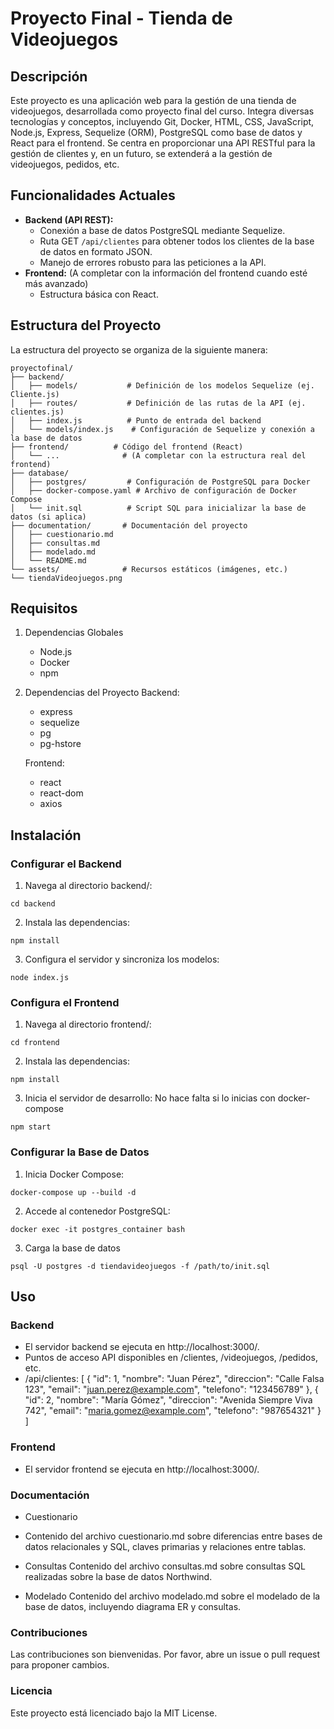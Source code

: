 # Proyecto Final - Tienda de Videojuegos

## Descripción

Este proyecto es una aplicación web para la gestión de una tienda de videojuegos, desarrollada como proyecto final del curso. Integra diversas tecnologías y conceptos, incluyendo Git, Docker, HTML, CSS, JavaScript, Node.js, Express, Sequelize (ORM), PostgreSQL como base de datos y React para el frontend. Se centra en proporcionar una API RESTful para la gestión de clientes y, en un futuro, se extenderá a la gestión de videojuegos, pedidos, etc.

## Funcionalidades Actuales

- **Backend (API REST):**
  - Conexión a base de datos PostgreSQL mediante Sequelize.
  - Ruta GET `/api/clientes` para obtener todos los clientes de la base de datos en formato JSON.
  - Manejo de errores robusto para las peticiones a la API.
- **Frontend:** (A completar con la información del frontend cuando esté más avanzado)
  - Estructura básica con React.

## Estructura del Proyecto

La estructura del proyecto se organiza de la siguiente manera:

```
proyectofinal/
├── backend/
│   ├── models/           # Definición de los modelos Sequelize (ej. Cliente.js)
│   ├── routes/           # Definición de las rutas de la API (ej. clientes.js)
│   ├── index.js          # Punto de entrada del backend
│   └── models/index.js    # Configuración de Sequelize y conexión a la base de datos
├── frontend/          # Código del frontend (React)
│   └── ...              # (A completar con la estructura real del frontend)
├── database/
│   ├── postgres/         # Configuración de PostgreSQL para Docker
│   ├── docker-compose.yaml # Archivo de configuración de Docker Compose
│   └── init.sql          # Script SQL para inicializar la base de datos (si aplica)
├── documentation/       # Documentación del proyecto
│   ├── cuestionario.md
│   ├── consultas.md
│   ├── modelado.md
│   └── README.md
└── assets/              # Recursos estáticos (imágenes, etc.)
└── tiendaVideojuegos.png
```

## Requisitos

1. Dependencias Globales

   - Node.js
   - Docker
   - npm

2. Dependencias del Proyecto
   Backend:

   - express
   - sequelize
   - pg
   - pg-hstore

   Frontend:

   - react
   - react-dom
   - axios

## Instalación

### Configurar el Backend

1. Navega al directorio backend/:

```
cd backend
```

2. Instala las dependencias:

```
npm install
```

3. Configura el servidor y sincroniza los modelos:

```
node index.js
```

### Configura el Frontend

1. Navega al directorio frontend/:

```
cd frontend
```

2. Instala las dependencias:

```
npm install
```

3. Inicia el servidor de desarrollo: No hace falta si lo inicias con docker-compose

```
npm start
```

### Configurar la Base de Datos

1. Inicia Docker Compose:

```
docker-compose up --build -d
```

2. Accede al contenedor PostgreSQL:

```
docker exec -it postgres_container bash
```

3. Carga la base de datos

```
psql -U postgres -d tiendavideojuegos -f /path/to/init.sql
```

## Uso

### Backend

- El servidor backend se ejecuta en http://localhost:3000/.
- Puntos de acceso API disponibles en /clientes, /videojuegos, /pedidos, etc.
- /api/clientes:
  [
  {
  "id": 1,
  "nombre": "Juan Pérez",
  "direccion": "Calle Falsa 123",
  "email": "juan.perez@example.com",
  "telefono": "123456789"
  },
  {
  "id": 2,
  "nombre": "María Gómez",
  "direccion": "Avenida Siempre Viva 742",
  "email": "maria.gomez@example.com",
  "telefono": "987654321"
  }
  ]

### Frontend

- El servidor frontend se ejecuta en http://localhost:3000/.

### Documentación

- Cuestionario
- Contenido del archivo cuestionario.md sobre diferencias entre bases de datos relacionales y SQL, claves primarias y relaciones entre tablas.

- Consultas
  Contenido del archivo consultas.md sobre consultas SQL realizadas sobre la base de datos Northwind.

- Modelado
  Contenido del archivo modelado.md sobre el modelado de la base de datos, incluyendo diagrama ER y consultas.

### Contribuciones

Las contribuciones son bienvenidas. Por favor, abre un issue o pull request para proponer cambios.

### Licencia

Este proyecto está licenciado bajo la MIT License.
